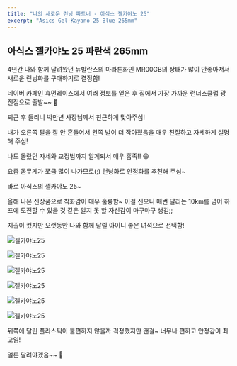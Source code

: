 ```yaml
---
title: "나의 새로운 런닝 파트너 - 아식스 젤카야노 25"
excerpt: "Asics Gel-Kayano 25 Blue 265mm"
---
```


##  아식스 젤카야노 25 파란색 265mm

4년간 나와 함께 달려왔던 뉴발란스의 마라톤화인 MR00GB의 상태가 많이 안좋아져서 새로운 런닝화를 구매하기로 결정함!

네이버 카페인 휴먼레이스에서 여러 정보를 얻은 후 집에서 가장 가까운 런너스클럽 광진점으로 출발~~ :runner:

퇴근 후 들리니 박만년 사장님께서 친근하게 맞아주심! 

내가 오른쪽 팔을 잘 안 흔들어서 왼쪽 발이 더 작아졌음을 매우 친절하고 자세하게 설명해 주심!

나도 몰랐던 자세와 교정법까지 알게되서 매우 흡족!! :smile:

요즘 몸무게가 쪼금 많이 나가므로(;) 런닝화로 안정화를 추천해 주심~ 

바로 아식스의 젤카야노 25~

올해 나온 신상품으로 착화감이 매우 훌륭함~ 이걸 신으니 매번 달리는 10km를 넘어 하프에 도전할 수 있을 것 같은 알지 못 할 자신감이 마구마구 생김;;

지출이 컸지만 오랫동안 나와 함께 달릴 아이니 좋은 녀석으로 선택함!

![젤카야노25](/assets/images/chatter/kayano25/kayano25_01.JPG)

![젤카야노25](/assets/images/chatter/kayano25/kayano25_02.JPG)

![젤카야노25](/assets/images/chatter/kayano25/kayano25_03.JPG)

![젤카야노25](/assets/images/chatter/kayano25/kayano25_04.JPG)

![젤카야노25](/assets/images/chatter/kayano25/kayano25_05.JPG)

![젤카야노25](/assets/images/chatter/kayano25/kayano25_06.JPG)

뒤쪽에 달린 플라스틱이 불편하지 않을까 걱정했지만 왠걸~ 너무나 편하고 안정감이 최고임!

얼른 달려야겠음~~ :running: